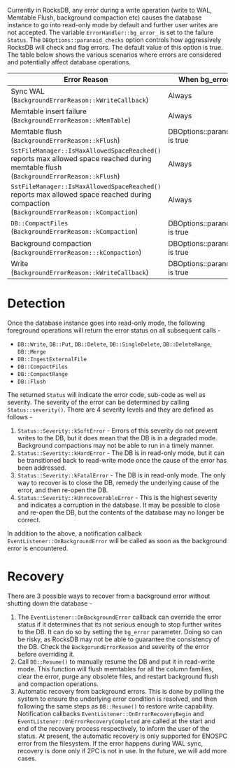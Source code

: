 Currently in RocksDB, any error during a write operation (write to WAL, Memtable Flush, background compaction etc) causes the database instance to go into read-only mode by default and further user writes are not accepted. The variable ```ErrorHandler::bg_error_``` is set to the failure ```Status```. The ```DBOptions::paranoid_checks``` option controls how aggressively RocksDB will check and flag errors. The default value of this option is true. The table below shows the various scenarios where errors are considered and potentially affect database operations.

| Error Reason | When bg_error_ is set |
-----------------|-----------------------
| Sync WAL (```BackgroundErrorReason::kWriteCallback```) | Always |
| Memtable insert failure (```BackgroundErrorReason::kMemTable```) | Always |
| Memtable flush (```BackgroundErrorReason::kFlush```) | DBOptions::paranoid_checks is true |
| ```SstFileManager::IsMaxAllowedSpaceReached()``` reports max allowed space reached during memtable flush (```BackgroundErrorReason::kFlush```) |	Always |
| ```SstFileManager::IsMaxAllowedSpaceReached()``` reports max allowed space reached during compaction (```BackgroundErrorReason::kCompaction```) | Always |
| ```DB::CompactFiles``` (```BackgroundErrorReason::kCompaction```) | DBOptions::paranoid_checks is true |
| Background compaction (```BackgroundErrorReason:::kCompaction```) | DBOptions::paranoid_checks is true |
| Write (```BackgroundErrorReason::kWriteCallback```) | DBOptions::paranoid_checks is true |

# Detection
Once the database instance goes into read-only mode, the following foreground operations will return the error status on all subsequent calls -
* ```DB::Write```, ```DB::Put```, ```DB::Delete```, ```DB::SingleDelete```, ```DB::DeleteRange```, ```DB::Merge```
* ```DB::IngestExternalFile```
* ```DB::CompactFiles```
* ```DB::CompactRange```
* ```DB::Flush```

The returned ```Status``` will indicate the error code, sub-code as well as severity. The severity of the error can be determined by calling ```Status::severity()```. There are 4 severity levels and they are defined as follows -
1. ```Status::Severity::kSoftError``` - Errors of this severity do not prevent writes to the DB, but it does mean that the DB is in a degraded mode. Background compactions may not be able to run in a timely manner.
2. ```Status::Severity::kHardError``` - The DB is in read-only mode, but it can be transitioned back to read-write mode once the cause of the error has been addressed.
3. ```Status::Severity::kFatalError``` - The DB is in read-only mode. The only way to recover is to close the DB, remedy the underlying cause of the error, and then re-open the DB.
4. ```Status::Severity::kUnrecoverableError``` - This is the highest severity and indicates a corruption in the database. It may be possible to close and re-open the DB, but the contents of the database may no longer be correct.  

In addition to the above, a notification callback ```EventListener::OnBackgroundError``` will be called as soon as the background error is encountered.

# Recovery
There are 3 possible ways to recover from a background error without shutting down the database -
1. The ```EventListener::OnBackgroundError``` callback can override the error status if it determines that its not serious enough to stop further writes to the DB. It can do so by setting the ```bg_error``` parameter. Doing so can be risky, as RocksDB may not be able to guarantee the consistency of the DB. Check the ```BackgorundErrorReason``` and severity of the error before overriding it.
2. Call ```DB::Resume()``` to manually resume the DB and put it in read-write mode. This function will flush memtables for all the column families, clear the error, purge any obsolete files, and restart background flush and compaction operations. 
3. Automatic recovery from background errors. This is done by polling the system to ensure the underlying error condition is resolved, and then following the same steps as ```DB::Resume()``` to restore write capability. Notification callbacks ```EventListener::OnErrorRecoveryBegin``` and ```EventListener::OnErrorRecoveryCompleted``` are called at the start and end of the recovery process respectively, to inform the user of the status. At present, the automatic recovery is only supported for ENOSPC error from the filesystem. If the error happens during WAL sync, recovery is done only if 2PC is not in use. In the future, we will add more cases.